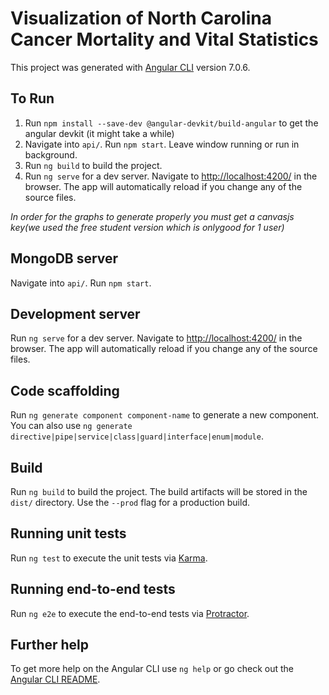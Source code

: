 # Visualization of North Carolina Cancer Mortality and Vital Statistics

This project was generated with [Angular CLI](https://github.com/angular/angular-cli) version 7.0.6.

## To Run

1. Run `npm install --save-dev @angular-devkit/build-angular` to get the angular devkit (it might take a while)
2. Navigate into `api/`. Run `npm start`. Leave window running or run in background.
3. Run `ng build` to build the project.
4. Run `ng serve` for a dev server. Navigate to [http://localhost:4200/](http://localhost:4200/) in the browser. The app will automatically reload if you change any of the source files.

*In order for the graphs to generate properly you must get a canvasjs key(we used the free student version which is onlygood for 1 user)*

## MongoDB server

Navigate into `api/`. Run `npm start`.

## Development server

Run `ng serve` for a dev server. Navigate to [http://localhost:4200/](http://localhost:4200/) in the browser. The app will automatically reload if you change any of the source files.

## Code scaffolding

Run `ng generate component component-name` to generate a new component. You can also use `ng generate directive|pipe|service|class|guard|interface|enum|module`.

## Build

Run `ng build` to build the project. The build artifacts will be stored in the `dist/` directory. Use the `--prod` flag for a production build.

## Running unit tests

Run `ng test` to execute the unit tests via [Karma](https://karma-runner.github.io).

## Running end-to-end tests

Run `ng e2e` to execute the end-to-end tests via [Protractor](http://www.protractortest.org/).

## Further help

To get more help on the Angular CLI use `ng help` or go check out the [Angular CLI README](https://github.com/angular/angular-cli/blob/master/README.md).

